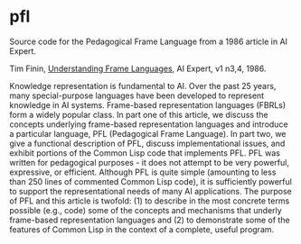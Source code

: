# pfl
Source code for the Pedagogical Frame Language from a 1986 article in AI Expert.

Tim Finin, [Understanding Frame Languages](https://ebiquity.umbc.edu/paper/html/id/1085/Understanding-Frame-Languages), AI Expert, v1 n3,4, 1986.

Knowledge representation is fundamental to AI. Over the past 25 years, many special-purpose languages have been developed to represent knowledge in AI systems. Frame-based representation languages (FBRLs) form a widely popular class. In part one of this article, we discuss the concepts underlying frame-based representation languages and introduce a particular language, PFL (Pedagogical Frame Language). In part two, we give a functional description of PFL, discuss implementational issues, and exhibit portions of the Common Lisp code that implements PFL. PFL was written for pedagogical purposes - it does not attempt to be very powerful, expressive, or efficient. Although PFL is quite simple (amounting to less than 250 lines of commented Common Lisp code), it is sufficiently powerful to support the representational needs of many AI applications. The purpose of PFL and this article is twofold: (1) to describe in the most concrete terms possible (e.g., code) some of the concepts and mechanisms that underly frame-based representation languages and (2) to demonstrate some of the features of Common Lisp in the context of a complete, useful program.
